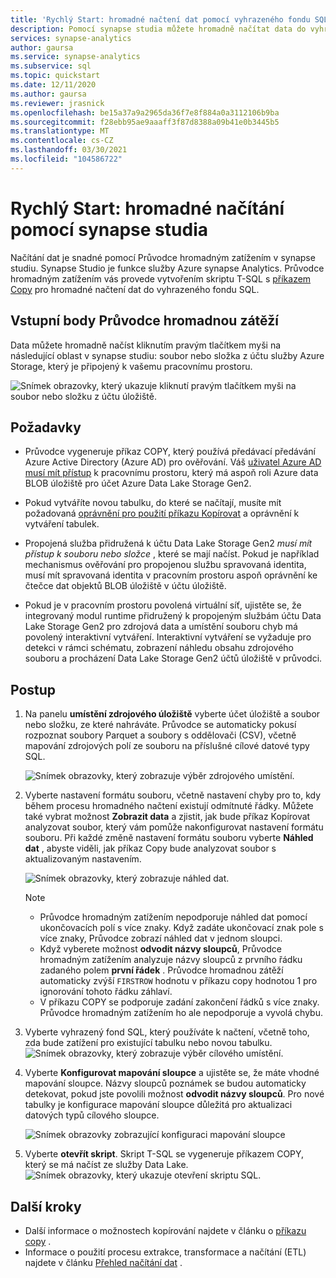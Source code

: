```yaml
---
title: 'Rychlý Start: hromadné načtení dat pomocí vyhrazeného fondu SQL'
description: Pomocí synapse studia můžete hromadně načítat data do vyhrazeného fondu SQL ve službě Azure synapse Analytics.
services: synapse-analytics
author: gaursa
ms.service: synapse-analytics
ms.subservice: sql
ms.topic: quickstart
ms.date: 12/11/2020
ms.author: gaursa
ms.reviewer: jrasnick
ms.openlocfilehash: be15a37a9a2965da36f7e8f884a0a3112106b9ba
ms.sourcegitcommit: f28ebb95ae9aaaff3f87d8388a09b41e0b3445b5
ms.translationtype: MT
ms.contentlocale: cs-CZ
ms.lasthandoff: 03/30/2021
ms.locfileid: "104586722"
---
```

# <a name="quickstart-bulk-loading-with-synapse-studio"></a>Rychlý Start: hromadné načítání pomocí synapse studia

Načítání dat je snadné pomocí Průvodce hromadným zatížením v synapse studiu. Synapse Studio je funkce služby Azure synapse Analytics. Průvodce hromadným zatížením vás provede vytvořením skriptu T-SQL s [příkazem Copy](/sql/t-sql/statements/copy-into-transact-sql?view=azure-sqldw-latest&preserve-view=true) pro hromadné načtení dat do vyhrazeného fondu SQL. 

## <a name="entry-points-to-the-bulk-load-wizard"></a>Vstupní body Průvodce hromadnou zátěží

Data můžete hromadně načíst kliknutím pravým tlačítkem myši na následující oblast v synapse studiu: soubor nebo složka z účtu služby Azure Storage, který je připojený k vašemu pracovnímu prostoru.

![Snímek obrazovky, který ukazuje kliknutí pravým tlačítkem myši na soubor nebo složku z účtu úložiště.](./sql/media/bulk-load/bulk-load-entry-point-0.png)

## <a name="prerequisites"></a>Požadavky

- Průvodce vygeneruje příkaz COPY, který používá předávací předávání Azure Active Directory (Azure AD) pro ověřování. Váš [uživatel Azure AD musí mít přístup](./sql-data-warehouse/quickstart-bulk-load-copy-tsql-examples.md#d-azure-active-directory-authentication) k pracovnímu prostoru, který má aspoň roli Azure data BLOB úložiště pro účet Azure Data Lake Storage Gen2. 

- Pokud vytváříte novou tabulku, do které se načítají, musíte mít požadovaná [oprávnění pro použití příkazu Kopírovat](/sql/t-sql/statements/copy-into-transact-sql?view=azure-sqldw-latest&preserve-view=true#permissions) a oprávnění k vytváření tabulek.

- Propojená služba přidružená k účtu Data Lake Storage Gen2 *musí mít přístup k souboru nebo složce* , které se mají načíst. Pokud je například mechanismus ověřování pro propojenou službu spravovaná identita, musí mít spravovaná identita v pracovním prostoru aspoň oprávnění ke čtečce dat objektů BLOB úložiště v účtu úložiště.

- Pokud je v pracovním prostoru povolená virtuální síť, ujistěte se, že integrovaný modul runtime přidružený k propojeným službám účtu Data Lake Storage Gen2 pro zdrojová data a umístění souboru chyb má povolený interaktivní vytváření. Interaktivní vytváření se vyžaduje pro detekci v rámci schématu, zobrazení náhledu obsahu zdrojového souboru a procházení Data Lake Storage Gen2 účtů úložiště v průvodci.

## <a name="steps"></a>Postup

1. Na panelu **umístění zdrojového úložiště** vyberte účet úložiště a soubor nebo složku, ze které nahráváte. Průvodce se automaticky pokusí rozpoznat soubory Parquet a soubory s oddělovači (CSV), včetně mapování zdrojových polí ze souboru na příslušné cílové datové typy SQL. 

   ![Snímek obrazovky, který zobrazuje výběr zdrojového umístění.](./sql/media/bulk-load/bulk-load-source-location.png)

2. Vyberte nastavení formátu souboru, včetně nastavení chyby pro to, kdy během procesu hromadného načtení existují odmítnuté řádky. Můžete také vybrat možnost **Zobrazit data** a zjistit, jak bude příkaz Kopírovat analyzovat soubor, který vám pomůže nakonfigurovat nastavení formátu souboru. Při každé změně nastavení formátu souboru vyberte **Náhled dat** , abyste viděli, jak příkaz Copy bude analyzovat soubor s aktualizovaným nastavením.

   ![Snímek obrazovky, který zobrazuje náhled dat.](./sql/media/bulk-load/bulk-load-file-format-settings-preview-data.png) 

   > [!NOTE]  
   >
   > - Průvodce hromadným zatížením nepodporuje náhled dat pomocí ukončovacích polí s více znaky. Když zadáte ukončovací znak pole s více znaky, Průvodce zobrazí náhled dat v jednom sloupci. 
   > - Když vyberete možnost **odvodit názvy sloupců**, Průvodce hromadným zatížením analyzuje názvy sloupců z prvního řádku zadaného polem **první řádek** . Průvodce hromadnou zátěží automaticky zvýší `FIRSTROW` hodnotu v příkazu copy hodnotou 1 pro ignorování tohoto řádku záhlaví. 
   > - V příkazu COPY se podporuje zadání zakončení řádků s více znaky. Průvodce hromadným zatížením ho ale nepodporuje a vyvolá chybu.

3. Vyberte vyhrazený fond SQL, který používáte k načtení, včetně toho, zda bude zatížení pro existující tabulku nebo novou tabulku.
   ![Snímek obrazovky, který zobrazuje výběr cílového umístění.](./sql/media/bulk-load/bulk-load-target-location.png)
4. Vyberte **Konfigurovat mapování sloupce** a ujistěte se, že máte vhodné mapování sloupce. Názvy sloupců poznámek se budou automaticky detekovat, pokud jste povolili možnost **odvodit názvy sloupců**. Pro nové tabulky je konfigurace mapování sloupce důležitá pro aktualizaci datových typů cílového sloupce.

   ![Snímek obrazovky zobrazující konfiguraci mapování sloupce](./sql/media/bulk-load/bulk-load-target-location-column-mapping.png)
5. Vyberte **otevřít skript**. Skript T-SQL se vygeneruje příkazem COPY, který se má načíst ze služby Data Lake.
   ![Snímek obrazovky, který ukazuje otevření skriptu SQL.](./sql/media/bulk-load/bulk-load-target-final-script.png)

## <a name="next-steps"></a>Další kroky

- Další informace o možnostech kopírování najdete v článku o [příkazu copy](/sql/t-sql/statements/copy-into-transact-sql?view=azure-sqldw-latest&preserve-view=true#syntax) .
- Informace o použití procesu extrakce, transformace a načítání (ETL) najdete v článku [Přehled načítání dat](./sql-data-warehouse/design-elt-data-loading.md#what-is-elt) .
